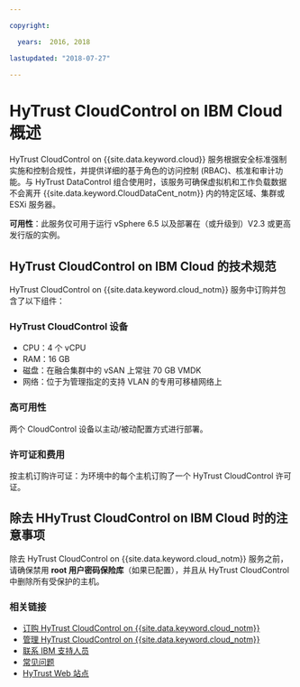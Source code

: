```yaml
---

copyright:

  years:  2016, 2018

lastupdated: "2018-07-27"

---
```


# HyTrust CloudControl on IBM Cloud 概述

HyTrust CloudControl on {{site.data.keyword.cloud}} 服务根据安全标准强制实施和控制合规性，并提供详细的基于角色的访问控制 (RBAC)、核准和审计功能。与 HyTrust DataControl 组合使用时，该服务可确保虚拟机和工作负载数据不会离开 {{site.data.keyword.CloudDataCent_notm}} 内的特定区域、集群或 ESXi 服务器。

**可用性**：此服务仅可用于运行 vSphere 6.5 以及部署在（或升级到）V2.3 或更高发行版的实例。

## HyTrust CloudControl on IBM Cloud 的技术规范

HyTrust CloudControl on {{site.data.keyword.cloud_notm}} 服务中订购并包含了以下组件：

### HyTrust CloudControl 设备

* CPU：4 个 vCPU
* RAM：16 GB
* 磁盘：在融合集群中的 vSAN 上常驻 70 GB VMDK
* 网络：位于为管理指定的支持 VLAN 的专用可移植网络上

### 高可用性

两个 CloudControl 设备以主动/被动配置方式进行部署。

### 许可证和费用

按主机订购许可证：为环境中的每个主机订购了一个 HyTrust CloudControl 许可证。

## 除去 HHyTrust CloudControl on IBM Cloud 时的注意事项

除去 HyTrust CloudControl on {{site.data.keyword.cloud_notm}} 服务之前，请确保禁用 **root 用户密码保险库**（如果已配置），并且从 HyTrust CloudControl 中删除所有受保护的主机。

### 相关链接

* [订购 HyTrust CloudControl on {{site.data.keyword.cloud_notm}}](htcc_ordering.html)
* [管理 HyTrust CloudControl on {{site.data.keyword.cloud_notm}}](managinghtcc.html)
* [联系 IBM 支持人员](../vmonic/trbl_support.html)
* [常见问题](../vmonic/faq.html)
* [HyTrust Web 站点](https://www.hytrust.com/)
